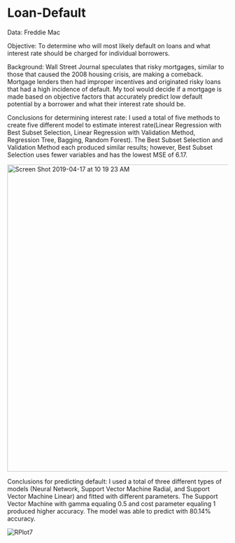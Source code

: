 # Loan-Default
Data: Freddie Mac

Objective:
To determine who will most likely default on loans and what interest rate should be charged for individual borrowers.

Background:
Wall Street Journal speculates that risky mortgages, similar to those that caused the 2008 housing crisis, are making a comeback. Mortgage lenders then had improper incentives and originated risky loans that had a high incidence of default. My tool would decide if a mortgage is made based on objective factors that accurately predict low default potential by a borrower and what their interest rate should be.

Conclusions for determining interest rate:
I used a total of five methods to create five different model to estimate interest rate(Linear Regression with Best Subset Selection, Linear Regression with Validation Method, Regression Tree, Bagging, Random Forest). The Best Subset Selection and Validation Method each produced similar results; however, Best Subset Selection uses fewer variables and has the lowest MSE of 6.17.

<img width="702" alt="Screen Shot 2019-04-17 at 10 19 23 AM" src="https://user-images.githubusercontent.com/46301113/64989636-ec72fc80-d89b-11e9-9263-88d4ae3432ef.png">

Conclusions for predicting default:
I used a total of three different types of models (Neural Network, Support Vector Machine Radial, and Support Vector Machine Linear) and fitted with different parameters. The Support Vector Machine with gamma equaling 0.5 and cost parameter equaling 1 produced higher accuracy. The model was able to predict with 80.14% accuracy.

![RPlot7](https://user-images.githubusercontent.com/46301113/64989454-90a87380-d89b-11e9-975f-b107b317fcc8.jpg)
